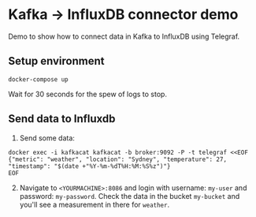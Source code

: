 # Kafka -> InfluxDB connector demo

Demo to show how to connect data in Kafka to InfluxDB using Telegraf.

## Setup environment
```
docker-compose up
```

Wait for 30 seconds for the spew of logs to stop.

## Send data to Influxdb

1. Send some data:

```
docker exec -i kafkacat kafkacat -b broker:9092 -P -t telegraf <<EOF
{"metric": "weather", "location": "Sydney", "temperature": 27, "timestamp": "$(date +"%Y-%m-%dT%H:%M:%S%z")"}
EOF
``` 

2. Navigate to `<YOURMACHINE>:8086` and login with username: `my-user` and password: `my-password`. Check the data in the bucket `my-bucket` and you'll see a measurement in there for `weather`.